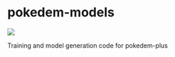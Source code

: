# pokedem-models 

![](https://travis-ci.com/Remper/pokedem-models.svg?branch=master&token=QTsnxbPSaywz8CsQ1xCH)

Training and model generation code for pokedem-plus